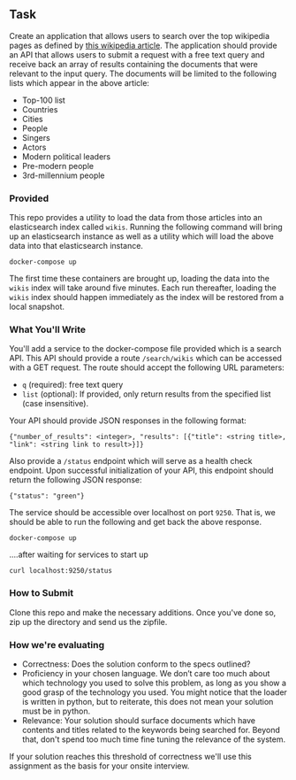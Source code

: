 ## Task

Create an application that allows users to search over the top wikipedia pages as defined by 
[this wikipedia article](https://en.wikipedia.org/wiki/Wikipedia:Multiyear_ranking_of_most_viewed_pages). 
The application should provide an API that allows users to submit a request with a free text query and receive
back an array of results containing the documents that were relevant to the input query. The documents will be limited
to the following lists which appear in the above article: 

- Top-100 list
- Countries
- Cities
- People
- Singers
- Actors
- Modern political leaders
- Pre-modern people
- 3rd-millennium people

### Provided

This repo provides a utility to load the data from those articles into an elasticsearch index called `wikis`. 
Running the following command will bring up an elasticsearch instance as well as a utility which will load the 
above data into that elasticsearch instance.

```
docker-compose up
```

The first time these containers are brought up, loading the data into the `wikis` index will take around five minutes.
Each run thereafter, loading the `wikis` index should happen immediately as the index will be restored from a local snapshot.

### What You'll Write

You'll add a service to the docker-compose file provided which is a search API. This API should provide a route `/search/wikis`
which can be accessed with a GET request. The route should accept the following URL parameters:

- `q` (required):  free text query
- `list` (optional): If provided, only return results from the specified list (case insensitive). 

Your API should provide JSON responses in the following format:

```
{"number_of_results": <integer>, "results": [{"title": <string title>, "link": <string link to result>}]}
```

Also provide a `/status` endpoint which will serve as a health check endpoint. Upon successful initialization of your API,
this endpoint should return the following JSON response:

```
{"status": "green"}
```

The service should be accessible over localhost on port `9250`. That is, we should be able to run the following and get back the above response.

`docker-compose up`

....after waiting for services to start up

`curl localhost:9250/status`

### How to Submit

Clone this repo and make the necessary additions. Once you've done so, zip up the directory and send us the zipfile.

### How we're evaluating

- Correctness: Does the solution conform to the specs outlined?
- Proficiency in your chosen language. We don’t care too much about which technology you used to solve this problem, 
as long as you show a good grasp of the technology you used. You might notice that the loader is written in python, but to reiterate,
this does not mean your solution must be in python.
- Relevance: Your solution should surface documents which have contents and titles related to the keywords being searched for. Beyond that, don't spend too much time fine tuning
the relevance of the system.

If your solution reaches this threshold of correctness we'll use this assignment as the basis for your onsite interview.